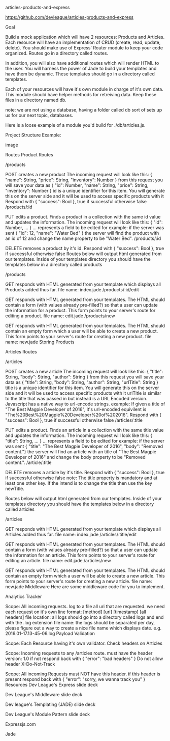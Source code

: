 articles-products-and-express

https://github.com/devleague/articles-products-and-express

Goal

Build a mock application which will have 2 resources: Products and Articles. Each resource will have an implementation of CRUD (create, read, update, delete). You should make use of Express' Router module to keep your code organized. Routes go in a directory called routes.

In addition, you will also have additional routes which will render HTML to the user. You will harness the power of Jade to build your templates and have them be dynamic. These templates should go in a directory called templates.

Each of your resources will have it's own module in charge of it's own data. This module should have helper methods for retreiving data. Keep these files in a directory named db.

note: we are not using a database, having a folder called db sort of sets up us for our next topic, databases.

Here is a loose example of a module you'd build for ./db/articles.js.

Project Structure Example:

image

Routes
Product Routes

/products

POST creates a new product
The incoming request will look like this: { "name": String, "price": String, "inventory": Number }
from this request you will save your data as { "id": Number, "name": String, "price": String, "inventory": Number }
id is a unique identifier for this item. You will generate this on the server side and it will be used to access specific products with it
Respond with { "success": Bool }, true if successful otherwise false
/products/:id

PUT edits a product. Finds a product in a collection with the same id value and updates the information.
The incoming request will look like this: { "id": Number, ... }
... represents a field to be edited for example: if the server was sent { "id": 12, "name": "Water Bed" } the server will find the product with an id of 12 and change the name property to be "Water Bed".
/products/:id

DELETE removes a product by it's id.
Respond with { "success": Bool }, true if successful otherwise false
Routes below will output html generated from our templates. Inside of your templates directory you should have the templates below in a directory called products

/products

GET responds with HTML generated from your template which displays all Products added thus far.
file name: index.jade
/products/:id/edit

GET responds with HTML generated from your templates.
The HTML should contain a form (with values already pre-filled?) so that a user can update the information for a product. This form points to your server's route for editing a product.
file name: edit.jade
/products/new

GET responds with HTML generated from your templates.
The HTML should contain an empty form which a user will be able to create a new product. This form points to your server's route for creating a new product.
file name: new.jade
Storing Products

Articles Routes

/articles

POST creates a new article
The incoming request will look like this: { "title": String, "body": String, "author": String }
from this request you will save your data as { "title": String, "body": String, "author": String, "urlTitle": String }
title is a unique identifier for this item. You will generate this on the server side and it will be used to access specific products with it
urlTitle is similar to the title that was passed in but instead is a URL Encoded version. Javascript has a native way to url-encode strings. example: If given a title of "The Best Magpie Developer of 2016", it's url-encoded equivilent is "The%20Best%20Magpie%20Developer%20of%202016".
Respond with { "success": Bool }, true if successful otherwise false
/articles/:title

PUT edits a product. Finds an article in a collection with the same title value and updates the information.
The incoming request will look like this: { "title": String, ... }
... represents a field to be edited for example: if the server was sent { "title": "The Best Magpie Developer of 2016", "body": "Removed content."} the server will find an article with an title of "The Best Magpie Developer of 2016" and change the body property to be "Removed content.".
/article/:title

DELETE removes a article by it's title.
Respond with { "success": Bool }, true if successful otherwise false
note: The title property is mandatory and at least one other key. If the intend is to change the title then use the key newTitle.

Routes below will output html generated from our templates. Inside of your templates directory you should have the templates below in a directory called articles

/articles

GET responds with HTML generated from your template which displays all Articles added thus far.
file name: index.jade
/articles/:title/edit

GET responds with HTML generated from your templates.
The HTML should contain a form (with values already pre-filled?) so that a user can update the information for an article. This form points to your server's route for editing an article.
file name: edit.jade
/articles/new

GET responds with HTML generated from your templates.
The HTML should contain an empty form which a user will be able to create a new article. This form points to your server's route for creating a new article.
file name: new.jade
Middleware
Here are some middleware code for you to implement.

Analytics Tracker

Scope: All incoming requests.
log to a file all uri that are requested. we need each request on it's own line
format: [method] [uri] [timestamp] [all headers]
file location: all logs should go into a directory called logs and end with the .log extension
file name: the logs should be separated per day, please figure out a way to create a nice file name which displays date. e.g. 2016.01-17.13-45-06.log
Payload Validation

Scope: Each Resource having it's own validator.
Check headers on Articles

Scope: Incoming requests to any /articles route.
must have the header version: 1.0
if not respond back with { "error": "bad headers" }
Do not allow header X-Do-Not-Track

Scope: All incoming Requests
must NOT have this header.
if this header is present respond back with { "error": "sorry, we wanna track you" }
Resources
Dev League's Express slide deck

Dev League's Middleware slide deck

Dev league's Templating (JADE) slide deck

Dev League's Module Pattern slide deck

Expressjs.com

Jade